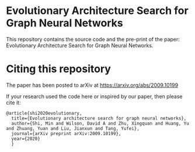 # Evolutionary Architecture Search for Graph Neural Networks

This repository contains the source code and the pre-print of the paper: Evolutionary Architecture Search for Graph Neural Networks.

# Citing this repository
The paper has been posted to arXiv at https://arxiv.org/abs/2009.10199

If your research used the code here or inspired by our paper, then please cite it:

<pre><code>@article{shi2020evolutionary,
  title={Evolutionary architecture search for graph neural networks},
  author={Shi, Min and Wilson, David A and Zhu, Xingquan and Huang, Yu and Zhuang, Yuan and Liu, Jianxun and Tang, Yufei},
  journal={arXiv preprint arXiv:2009.10199},
  year={2020}
  }
</code></pre>
